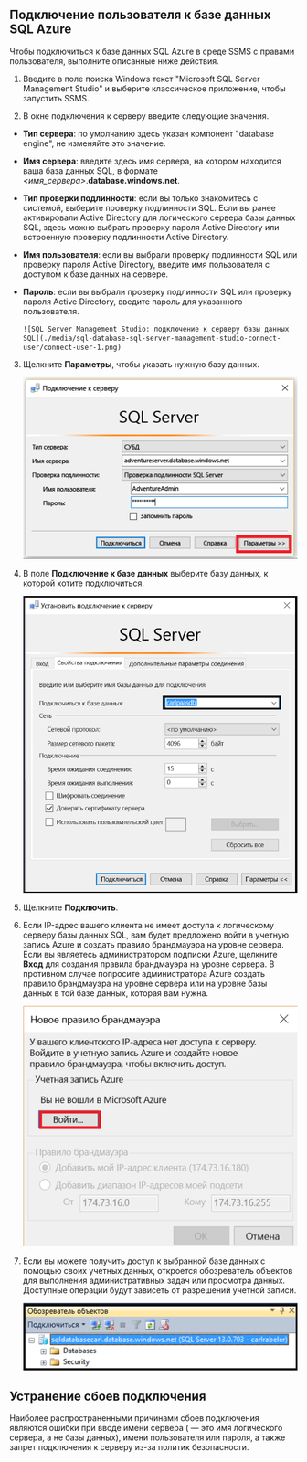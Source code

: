 ## Подключение пользователя к базе данных SQL Azure

Чтобы подключиться к базе данных SQL Azure в среде SSMS с правами пользователя, выполните описанные ниже действия.

1. Введите в поле поиска Windows текст "Microsoft SQL Server Management Studio" и выберите классическое приложение, чтобы запустить SSMS.

2. В окне подключения к серверу введите следующие значения.

- **Тип сервера**: по умолчанию здесь указан компонент "database engine", не изменяйте это значение.
 - **Имя сервера**: введите здесь имя сервера, на котором находится ваша база данных SQL, в формате *<имя\_сервера>*.**database.windows.net**.
 - **Тип проверки подлинности**: если вы только знакомитесь с системой, выберите проверку подлинности SQL. Если вы ранее активировали Active Directory для логического сервера базы данных SQL, здесь можно выбрать проверку пароля Active Directory или встроенную проверку подлинности Active Directory.
 - **Имя пользователя**: если вы выбрали проверку подлинности SQL или проверку пароля Active Directory, введите имя пользователя с доступом к базе данных на сервере.
 - **Пароль**: если вы выбрали проверку подлинности SQL или проверку пароля Active Directory, введите пароль для указанного пользователя.
   
       ![SQL Server Management Studio: подключение к серверу базы данных SQL](./media/sql-database-sql-server-management-studio-connect-user/connect-user-1.png)

3. Щелкните **Параметры**, чтобы указать нужную базу данных.

      ![SQL Server Management Studio: подключение к серверу базы данных SQL](./media/sql-database-sql-server-management-studio-connect-user/connect-user-2.png)
 
4. В поле **Подключение к базе данных** выберите базу данных, к которой хотите подключиться.

     ![SQL Server Management Studio: подключение к серверу базы данных SQL](./media/sql-database-sql-server-management-studio-connect-user/connect-user-3.png)

5. Щелкните **Подключить**.
 
6. Если IP-адрес вашего клиента не имеет доступа к логическому серверу базы данных SQL, вам будет предложено войти в учетную запись Azure и создать правило брандмауэра на уровне сервера. Если вы являетесь администратором подписки Azure, щелкните **Вход** для создания правила брандмауэра на уровне сервера. В противном случае попросите администратора Azure создать правило брандмауэра на уровне сервера или на уровне базы данных в той базе данных, которая вам нужна.
 
      ![SQL Server Management Studio: подключение к серверу базы данных SQL](./media/sql-database-sql-server-management-studio-connect-user/connect-user-4.png)
 
7. Если вы можете получить доступ к выбранной базе данных с помощью своих учетных данных, откроется обозреватель объектов для выполнения административных задач или просмотра данных. Доступные операции будут зависеть от разрешений учетной записи.
  
      ![SQL Server Management Studio: подключение к серверу базы данных SQL](./media/sql-database-sql-server-management-studio-connect-user/connect-user-5.png)
      
 
 ## Устранение сбоев подключения

Наиболее распространенными причинами сбоев подключения являются ошибки при вводе имени сервера (*<servername>* — это имя логического сервера, а не базы данных), имени пользователя или пароля, а также запрет подключения к серверу из-за политик безопасности.

<!---HONumber=AcomDC_0420_2016-->